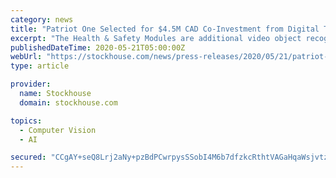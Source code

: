 ```yaml
---
category: news
title: "Patriot One Selected for $4.5M CAD Co-Investment from Digital Technology Supercluster COVID-19 Program"
excerpt: "The Health & Safety Modules are additional video object recognition solutions that have been added to the PATSCAN Platform, which also includes weapon detection, disturbance and fight detection modules. “Our mission has always been to create safer ..."
publishedDateTime: 2020-05-21T05:00:00Z
webUrl: "https://stockhouse.com/news/press-releases/2020/05/21/patriot-one-selected-for-4-5m-cad-co-investment-from-digital-technology"
type: article

provider:
  name: Stockhouse
  domain: stockhouse.com

topics:
  - Computer Vision
  - AI

secured: "CCgAY+seQ8Lrj2aNy+pzBdPCwrpysSSobI4M6b7dfzkcRthtVAGaHqaWsjvtzjjR7Y1WduD5HR2yKusua/bxP+GyBp2X//XgjQkCxsSnvB3RKS5gZfqBFmosn4E41pbSDuO09v4wZmPC9Y87Wam6eygZVUwQniLtZsdWGBdQZG9y3BSa+7ZWjo1fWDpcjts9VqE75+/oX7FsSKcBRRzENSklSDvb/yCII7uh1NMoQSuF4ccl4O+MUPyac2+e+V1V3SrpmiCB05ByF3ZuhHvb/PUELlQ2FJYewici4J8PZF6xKQkzGW+e+YV7C6QNI+Ny;bvOkBrykFKISrKEZY5VQ1A=="
---
```


